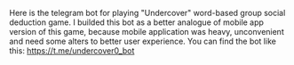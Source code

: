 Here is the telegram bot for playing "Undercover" word-based group social deduction game. I builded this bot as a better analogue of mobile app version of this game, because mobile application was heavy, unconvenient and need some alters to better user experience.
You can find the bot like this: https://t.me/undercover0_bot
